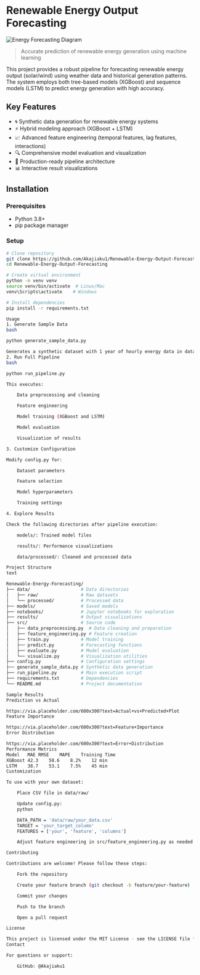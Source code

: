 # Renewable Energy Output Forecasting

![Energy Forecasting Diagram](https://via.placeholder.com/800x400?text=Renewable+Energy+Forecasting+Workflow)
> Accurate prediction of renewable energy generation using machine learning

This project provides a robust pipeline for forecasting renewable energy output (solar/wind) using weather data and historical generation patterns. The system employs both tree-based models (XGBoost) and sequence models (LSTM) to predict energy generation with high accuracy.

## Key Features
- 🌀 Synthetic data generation for renewable energy systems
- ⚡ Hybrid modeling approach (XGBoost + LSTM)
- 📈 Advanced feature engineering (temporal features, lag features, interactions)
- 🔍 Comprehensive model evaluation and visualization
- 🚀 Production-ready pipeline architecture
- 📊 Interactive result visualizations

## Installation

### Prerequisites
- Python 3.8+
- pip package manager

### Setup
```bash
# Clone repository
git clone https://github.com/Akajiaku1/Renewable-Energy-Output-Forecasting.git
cd Renewable-Energy-Output-Forecasting

# Create virtual environment
python -m venv venv
source venv/bin/activate  # Linux/Mac
venv\Scripts\activate    # Windows

# Install dependencies
pip install -r requirements.txt

Usage
1. Generate Sample Data
bash

python generate_sample_data.py

Generates a synthetic dataset with 1 year of hourly energy data in data/raw/energy_data.csv
2. Run Full Pipeline
bash

python run_pipeline.py

This executes:

    Data preprocessing and cleaning

    Feature engineering

    Model training (XGBoost and LSTM)

    Model evaluation

    Visualization of results

3. Customize Configuration

Modify config.py for:

    Dataset parameters

    Feature selection

    Model hyperparameters

    Training settings

4. Explore Results

Check the following directories after pipeline execution:

    models/: Trained model files

    results/: Performance visualizations

    data/processed/: Cleaned and processed data

Project Structure
text

Renewable-Energy-Forecasting/
├── data/                   # Data directories
│   ├── raw/                # Raw datasets
│   └── processed/          # Processed data
├── models/                 # Saved models
├── notebooks/              # Jupyter notebooks for exploration
├── results/                # Output visualizations
├── src/                    # Source code
│   ├── data_preprocessing.py  # Data cleaning and preparation
│   ├── feature_engineering.py # Feature creation
│   ├── train.py            # Model training
│   ├── predict.py          # Forecasting functions
│   ├── evaluate.py         # Model evaluation
│   └── visualize.py        # Visualization utilities
├── config.py               # Configuration settings
├── generate_sample_data.py # Synthetic data generation
├── run_pipeline.py         # Main execution script
├── requirements.txt        # Dependencies
└── README.md               # Project documentation

Sample Results
Prediction vs Actual

https://via.placeholder.com/600x300?text=Actual+vs+Predicted+Plot
Feature Importance

https://via.placeholder.com/600x300?text=Feature+Importance
Error Distribution

https://via.placeholder.com/600x300?text=Error+Distribution
Performance Metrics
Model	MAE	RMSE	MAPE	Training Time
XGBoost	42.3	58.6	8.2%	12 min
LSTM	38.7	53.1	7.5%	45 min
Customization

To use with your own dataset:

    Place CSV file in data/raw/

    Update config.py:
    python

    DATA_PATH = 'data/raw/your_data.csv'
    TARGET = 'your_target_column'
    FEATURES = ['your', 'feature', 'columns']

    Adjust feature engineering in src/feature_engineering.py as needed

Contributing

Contributions are welcome! Please follow these steps:

    Fork the repository

    Create your feature branch (git checkout -b feature/your-feature)

    Commit your changes 

    Push to the branch 

    Open a pull request

License

This project is licensed under the MIT License - see the LICENSE file for details.
Contact

For questions or support:

    GitHub: @Akajiaku1
